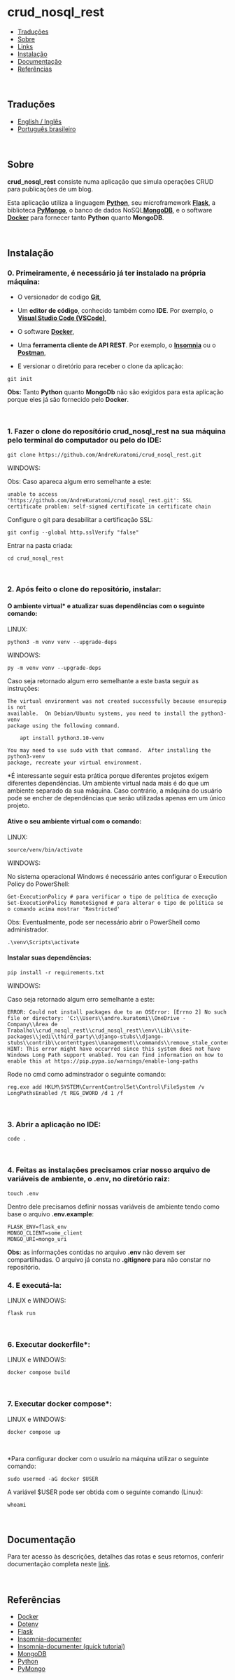 # crud_nosql_rest

- [Traduções](#traduções)
- [Sobre](#sobre)
- [Links](#links)
- [Instalação](#instalação)
- [Documentação](#documentação)
- [Referências](#referências)

<br>

## Traduções

- [English / Inglês](https://github.com/AndreKuratomi/crud_nosql_rest)
- [Português brasileiro](./README_pt-br.md)

<br>

## Sobre

<b>crud_nosql_rest</b> consiste numa aplicação que simula operações CRUD para publicações de um blog.

Esta aplicação utiliza a linguagem <strong>[Python](https://www.python.org/downloads/)</strong>, seu microframework <strong>[Flask](https://flask.palletsprojects.com/en/3.0.x/)</strong>, a biblioteca <strong>[PyMongo](https://pypi.org/project/pymongo/)</strong>, o banco de dados NoSQL<strong>[MongoDB](https://www.mongodb.com/)</strong>, e o software <strong>[Docker](https://docs.docker.com/)</strong> para fornecer tanto <b>Python</b> quanto <b>MongoDB</b>.

<br>

## Instalação

<h3>0. Primeiramente, é necessário já ter instalado na própria máquina:</h3>

- O versionador de codigo <b>[Git](https://git-scm.com/downloads)</b>,

- Um <b>editor de código</b>, conhecido também como <b>IDE</b>. Por exemplo, o <b>[Visual Studio Code (VSCode)](https://code.visualstudio.com/)</b>,

- O software <b>[Docker](https://docs.docker.com/)</b>,

- Uma <b>ferramenta cliente de API REST</b>. Por exemplo, o <b>[Insomnia](https://insomnia.rest/download)</b> ou o <b>[Postman](https://www.postman.com/product/rest-client/)</b>,

- <p> E versionar o diretório para receber o clone da aplicação:</p>

```
git init
```

<b>Obs:</b> Tanto <b>Python</b> quanto <b>MongoDb</b> não são exigidos para esta aplicação porque eles já são fornecido pelo <b>Docker</b>.

<br>

<h3>1. Fazer o clone do reposítório <b>crud_nosql_rest</b> na sua máquina pelo terminal do computador ou pelo do IDE:</h3>

```
git clone https://github.com/AndreKuratomi/crud_nosql_rest.git
```

WINDOWS:

Obs: Caso apareca algum erro semelhante a este: 

```
unable to access 'https://github.com/AndreKuratomi/crud_nosql_rest.git': SSL certificate problem: self-signed certificate in certificate chain
```

Configure o git para desabilitar a certificação SSL:

```
git config --global http.sslVerify "false"
```


<p>Entrar na pasta criada:</p>

```
cd crud_nosql_rest
```
<br>

<h3>2. Após feito o clone do repositório, instalar:</h3>

<h4>O ambiente virtual* e atualizar suas dependências com o seguinte comando:</h4>

LINUX:
```
python3 -m venv venv --upgrade-deps
```

WINDOWS:
```
py -m venv venv --upgrade-deps
```

Caso seja retornado algum erro semelhante a este basta seguir as instruções:

```
The virtual environment was not created successfully because ensurepip is not
available.  On Debian/Ubuntu systems, you need to install the python3-venv
package using the following command.

    apt install python3.10-venv

You may need to use sudo with that command.  After installing the python3-venv
package, recreate your virtual environment.
```

*É interessante seguir esta prática porque diferentes projetos exigem diferentes dependências. Um ambiente virtual nada mais é do que um ambiente separado da sua máquina. Caso contrário, a máquina do usuário pode se encher de dependências que serão utilizadas apenas em um único projeto.

<h4>Ative o seu ambiente virtual com o comando:</h4>

LINUX:
```
source/venv/bin/activate
```

WINDOWS:

No sistema operacional Windows é necessário antes configurar o Execution Policy do PowerShell:

```
Get-ExecutionPolicy # para verificar o tipo de política de execução
Set-ExecutionPolicy RemoteSigned # para alterar o tipo de política se o comando acima mostrar 'Restricted'
```
Obs: Eventualmente, pode ser necessário abrir o PowerShell como administrador.

```
.\venv\Scripts\activate
```


<h4>Instalar suas dependências:</h4>

```
pip install -r requirements.txt
```

WINDOWS:

Caso seja retornado algum erro semelhante a este:

```
ERROR: Could not install packages due to an OSError: [Errno 2] No such file or directory: 'C:\\Users\\andre.kuratomi\\OneDrive - Company\\Área de Trabalho\\crud_nosql_rest\\crud_nosql_rest\\env\\Lib\\site-packages\\jedi\\third_party\\django-stubs\\django-stubs\\contrib\\contenttypes\\management\\commands\\remove_stale_contenttypes.pyi'
HINT: This error might have occurred since this system does not have Windows Long Path support enabled. You can find information on how to enable this at https://pip.pypa.io/warnings/enable-long-paths
```

Rode no cmd como adminstrador o seguinte comando:

```
reg.exe add HKLM\SYSTEM\CurrentControlSet\Control\FileSystem /v LongPathsEnabled /t REG_DWORD /d 1 /f
```
<br>

<h3>3. Abrir a aplicação no IDE:</h3>

```
code .
```

<br>

<h3>4. Feitas as instalações precisamos criar nosso arquivo de variáveis de ambiente, o <b>.env</b>, no diretório raiz:</h3>

```
touch .env
```

Dentro dele precisamos definir nossas variáveis de ambiente tendo como base o arquivo <b>.env.example</b>:

```
FLASK_ENV=flask_env
MONGO_CLIENT=some_client
MONGO_URI=mongo_uri
```

<b>Obs:</b> as informações contidas no arquivo <b>.env</b> não devem ser compartilhadas. O arquivo já consta no <b>.gitignore</b> para não constar no repositório.

<h3>4. E executá-la:</h3>

LINUX e WINDOWS:
```
flask run
```

<br>

<h3>6. Executar dockerfile*:</h3>

LINUX e WINDOWS:
```
docker compose build
```

<br>

<h3>7. Executar docker compose*:</h3>

LINUX e WINDOWS:
```
docker compose up
```

<br>

*Para configurar docker com o usuário na máquina utilizar o seguinte comando:

```
sudo usermod -aG docker $USER
```

A variável $USER pode ser obtida com o seguinte comando (Linux):

```
whoami
```

<br>

## Documentação

Para ter acesso às descrições, detalhes das rotas e seus retornos, conferir documentação completa neste [link](https://insomnia-odwtdahxh-abkuras-projects.vercel.app/).

<br>

## Referências

- [Docker](https://docs.docker.com/)
- [Dotenv](https://www.npmjs.com/package/dotenv)
- [Flask](https://flask.palletsprojects.com/en/3.0.x/)
- [Insomnia-documenter](https://www.npmjs.com/package/insomnia-documenter)
- [Insomnia-documenter (quick tutorial)](https://www.youtube.com/watch?v=pq2u3FqVVy8)
- [MongoDB](https://www.mongodb.com/)
- [Python](https://www.python.org/downloads/)
- [PyMongo](https://pypi.org/project/pymongo/)
<!-- 
# Utilização

<p>Antes de passarmos para o API Client precisamos rodar o CLI</p>

```
flask run
```

<p>A aplicação rodará com o <b>http://127.0.0.1:5000/</b>. Adicionar depois deste as rotas e suas terminações, ou <b>endpoints</b>, que veremos a seguir.</p>

<p>Após o CLI rodar de modo bem sucedido com o API Client aberto vamos utilizar as seguintes rotas:</p>

<h3>Rotas</h3>

<h4>Cadastro</h4>

Cadastro de usuários (Método POST): <b>/post</b> (ou http://127.0.0.1:5000/post)

Exemplo a ser colocado no body da requisição:

```
{
	"title": "Something",
	"author": "Something's author",
	"content": "Something's content",
	"tags": "Something's tag"
}
```

E a resposta esperada:

```
Status: 201 CREATED
```

```
{
  "author": "Something's author",
  "content": "Something's content",
  "created_at": "12/03/2022 03:04:38 AM",
  "id": 1,
  "tags": "Something's tag",
  "title": "Something"
}
```

Caso falte algum item no body da requisição:

```
{
	"title": "Something",
	"author": "Something's author",
	"content": "Something's content"
}
```

A resposta esperada deverá ser:

```
Status: 400 BAD REQUEST
```

```
{
    "message": "JSON incompleto! Verifique se sua requisição está completa e se suas keys escritas corretamente."
}
```

<h4>Listagem de usuários</h4>

Listagem dos usuários cadastrados (Método GET): <b>/post</b> (ou http://127.0.0.1:5000/post)

Exemplo a ser colocado no body da requisição:

```
(Requisição feita sem body)
```

E a resposta esperada:

```
Status: 200 OK
```

```
[
  {
    "author": "Something's author",
    "content": "Something's content",
    "created_at": "12/03/2022 03:04:38 AM",
    "id": 1,
    "tags": "Something's tag",
    "title": "Something"
  }
]
```
  
<h4>Listagem de usuário por id</h4>

Listagem dos usuários cadastrados (Método GET): <b>/post/id**</b> (ou http://127.0.0.1:5000/post/id**)

\*\*preencher com o id do usuário anteriormente cadastrado.

Exemplo a ser colocado no body da requisição:

```
(Requisição feita sem body)
```

E a resposta esperada:

```
Status: 200 OK
```

```
{
  "author": "Something's author",
  "content": "Something's content",
  "created_at": "12/03/2022 03:04:38 AM",
  "id": 1,
  "tags": "Something's tag",
  "title": "Something"
}
```

  Caso o <b>id</b> no query não exista no banco de dados a resposta esperada deverá ser:

```
Status: 404 NOT FOUND
```

```
{
    "message": "Não encontrado ou inexistente!"
}
```

<h4>Atualização de usuário por id:</h4>

Atualização de dados do usuário cadastrado (Método PATCH): <b>/users/id**</b> (ou http://127.0.0.1:5000/users/id**)

\*\*preencher com o id do usuário anteriormente cadastrado.

Exemplo a ser colocado no body da requisição:

```
{
	"title": "Somesomething"
}
```

E a resposta esperada:

```
Status: 201 CREATED
```

```
{
  "author": "Something's author",
  "content": "Something's content",
  "created_at": "12/03/2022 03:04:38 AM",
  "id": 1,
  "tags": "Something's tag",
  "title": "Somesomething",
  "updated_at": "12/03/2022 03:17:08 AM"
}
```

<h4>Deleção de usuário por id:</h4>

Deleção de dados do usuário cadastrado (Método DELETE): <b>/users/id**</b> (ou http://127.0.0.1:5000/users/id**)

\*\*preencher com o id do usuário anteriormente cadastrado.

Exemplo a ser colocado no body da requisição:

```
(Requisição feita sem body)
```

E a resposta esperada:

```
Status: 200 OK
```

```
[
  {
    "author": "Something's author",
    "content": "Something's content",
    "created_at": "12/03/2022 03:04:38 AM",
    "id": 1,
    "tags": "Something's tag",
    "title": "Somesomething"
  }
]
```
  
# Termos de uso

<p>Esta aplicação atende a fins exclusivamente didáticos e não possui qualquer intuito comercial.</p> -->
